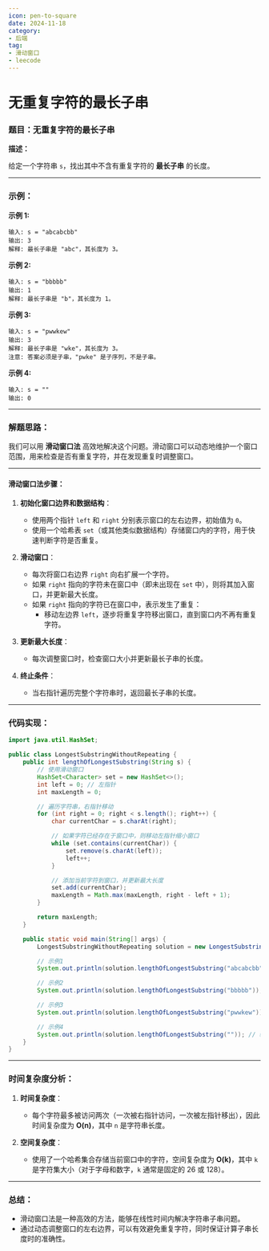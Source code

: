 ```yaml
---
icon: pen-to-square
date: 2024-11-18
category:
- 后端
tag:
- 滑动窗口
- leecode
---
```

# 无重复字符的最长子串

### **题目：无重复字符的最长子串**

**描述：**

给定一个字符串 `s`，找出其中不含有重复字符的 **最长子串** 的长度。

---

### **示例：**

**示例 1:**
```
输入: s = "abcabcbb"
输出: 3
解释: 最长子串是 "abc"，其长度为 3。
```

**示例 2:**
```
输入: s = "bbbbb"
输出: 1
解释: 最长子串是 "b"，其长度为 1。
```

**示例 3:**
```
输入: s = "pwwkew"
输出: 3
解释: 最长子串是 "wke"，其长度为 3。
注意: 答案必须是子串，"pwke" 是子序列，不是子串。
```

**示例 4:**
```
输入: s = ""
输出: 0
```

---

### **解题思路：**

我们可以用 **滑动窗口法** 高效地解决这个问题。滑动窗口可以动态地维护一个窗口范围，用来检查是否有重复字符，并在发现重复时调整窗口。

---

#### **滑动窗口法步骤：**

1. **初始化窗口边界和数据结构**：
    - 使用两个指针 `left` 和 `right` 分别表示窗口的左右边界，初始值为 `0`。
    - 使用一个哈希表 `set`（或其他类似数据结构）存储窗口内的字符，用于快速判断字符是否重复。

2. **滑动窗口**：
    - 每次将窗口右边界 `right` 向右扩展一个字符。
    - 如果 `right` 指向的字符未在窗口中（即未出现在 `set` 中），则将其加入窗口，并更新最大长度。
    - 如果 `right` 指向的字符已在窗口中，表示发生了重复：
        - 移动左边界 `left`，逐步将重复字符移出窗口，直到窗口内不再有重复字符。

3. **更新最大长度**：
    - 每次调整窗口时，检查窗口大小并更新最长子串的长度。

4. **终止条件**：
    - 当右指针遍历完整个字符串时，返回最长子串的长度。

---

### **代码实现：**

```java
import java.util.HashSet;

public class LongestSubstringWithoutRepeating {
    public int lengthOfLongestSubstring(String s) {
        // 使用滑动窗口
        HashSet<Character> set = new HashSet<>();
        int left = 0; // 左指针
        int maxLength = 0;

        // 遍历字符串，右指针移动
        for (int right = 0; right < s.length(); right++) {
            char currentChar = s.charAt(right);

            // 如果字符已经存在于窗口中，则移动左指针缩小窗口
            while (set.contains(currentChar)) {
                set.remove(s.charAt(left));
                left++;
            }

            // 添加当前字符到窗口，并更新最大长度
            set.add(currentChar);
            maxLength = Math.max(maxLength, right - left + 1);
        }

        return maxLength;
    }

    public static void main(String[] args) {
        LongestSubstringWithoutRepeating solution = new LongestSubstringWithoutRepeating();

        // 示例1
        System.out.println(solution.lengthOfLongestSubstring("abcabcbb")); // 输出: 3

        // 示例2
        System.out.println(solution.lengthOfLongestSubstring("bbbbb")); // 输出: 1

        // 示例3
        System.out.println(solution.lengthOfLongestSubstring("pwwkew")); // 输出: 3

        // 示例4
        System.out.println(solution.lengthOfLongestSubstring("")); // 输出: 0
    }
}
```

---

### **时间复杂度分析：**

1. **时间复杂度**：
    - 每个字符最多被访问两次（一次被右指针访问，一次被左指针移出），因此时间复杂度为 **O(n)**，其中 `n` 是字符串长度。

2. **空间复杂度**：
    - 使用了一个哈希集合存储当前窗口中的字符，空间复杂度为 **O(k)**，其中 `k` 是字符集大小（对于字母和数字，`k` 通常是固定的 26 或 128）。

---

### **总结：**

- 滑动窗口法是一种高效的方法，能够在线性时间内解决字符串子串问题。
- 通过动态调整窗口的左右边界，可以有效避免重复字符，同时保证计算子串长度时的准确性。

